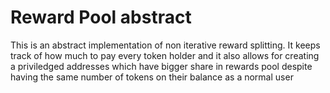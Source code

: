 # Reward Pool abstract

This is an abstract implementation of non iterative reward splitting. It keeps track of how much to pay every token holder and it also allows for creating a priviledged addresses which have bigger share in rewards pool despite having the same number of tokens on their balance as a normal user